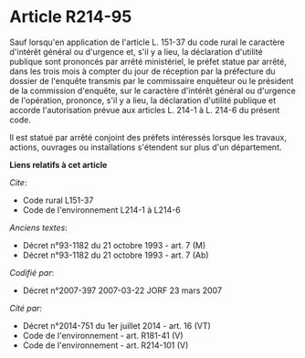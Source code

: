 # Article R214-95

Sauf lorsqu'en application de l'article L. 151-37 du code rural le caractère d'intérêt général ou d'urgence et, s'il y a
lieu, la déclaration d'utilité publique sont prononcés par arrêté ministériel, le préfet statue par arrêté, dans les trois
mois à compter du jour de réception par la préfecture du dossier de l'enquête transmis par le commissaire enquêteur ou le
président de la commission d'enquête, sur le caractère d'intérêt général ou d'urgence de l'opération, prononce, s'il y a
lieu, la déclaration d'utilité publique et accorde l'autorisation prévue aux articles L. 214-1 à L. 214-6 du présent code.

Il est statué par arrêté conjoint des préfets intéressés lorsque les travaux, actions, ouvrages ou installations s'étendent
sur plus d'un département.

**Liens relatifs à cet article**

_Cite_:

  - Code rural L151-37
  - Code de l'environnement L214-1 à L214-6

_Anciens textes_:

  - Décret n°93-1182 du 21 octobre 1993 - art. 7 (M)
  - Décret n°93-1182 du 21 octobre 1993 - art. 7 (Ab)

_Codifié par_:

  - Décret n°2007-397 2007-03-22 JORF 23 mars 2007

_Cité par_:

  - Décret n°2014-751 du 1er juillet 2014 - art. 16 (VT)
  - Code de l'environnement - art. R181-41 (V)
  - Code de l'environnement - art. R214-101 (V)
